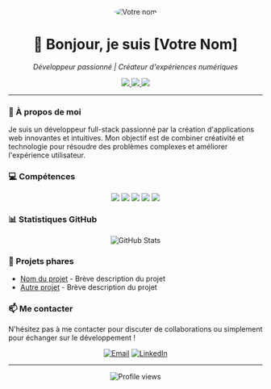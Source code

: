 <div align="center">
  <img src="/placeholder.svg?height=200&width=200" alt="Votre nom" style="border-radius:50%;">
  <h1>👋 Bonjour, je suis [Votre Nom]</h1>
  <p><em>Développeur passionné | Créateur d'expériences numériques</em></p>
</div>

<p align="center">
  <a href="https://votresite.com">
    <img src="https://img.shields.io/badge/Website-votresite.com-blue?style=flat-square&logo=google-chrome">
  </a>
  <a href="https://linkedin.com/in/votrenom">
    <img src="https://img.shields.io/badge/-LinkedIn-blue?style=flat-square&logo=Linkedin&logoColor=white">
  </a>
  <a href="https://twitter.com/votretwitter">
    <img src="https://img.shields.io/badge/-Twitter-1ca0f1?style=flat-square&labelColor=1ca0f1&logo=twitter&logoColor=white">
  </a>
</p>

---

### 🚀 À propos de moi

Je suis un développeur full-stack passionné par la création d'applications web innovantes et intuitives. Mon objectif est de combiner créativité et technologie pour résoudre des problèmes complexes et améliorer l'expérience utilisateur.

### 💻 Compétences

<p align="center">
  <img src="https://img.shields.io/badge/JavaScript-F7DF1E?style=for-the-badge&logo=javascript&logoColor=black">
  <img src="https://img.shields.io/badge/React-20232A?style=for-the-badge&logo=react&logoColor=61DAFB">
  <img src="https://img.shields.io/badge/Node.js-43853D?style=for-the-badge&logo=node.js&logoColor=white">
  <img src="https://img.shields.io/badge/Python-3776AB?style=for-the-badge&logo=python&logoColor=white">
  <img src="https://img.shields.io/badge/TypeScript-007ACC?style=for-the-badge&logo=typescript&logoColor=white">
</p>

### 📊 Statistiques GitHub

<div align="center">
  <img src="https://github-readme-stats.vercel.app/api?username=votreusername&show_icons=true&theme=radical" alt="GitHub Stats">
</div>

### 🌟 Projets phares

- [Nom du projet](lien_vers_le_projet) - Brève description du projet
- [Autre projet](lien_vers_le_projet) - Brève description du projet

### 📫 Me contacter

N'hésitez pas à me contacter pour discuter de collaborations ou simplement pour échanger sur le développement !

<div align="center">
  
  [![Email](https://img.shields.io/badge/Email-D14836?style=for-the-badge&logo=gmail&logoColor=white)](mailto:votre@email.com)
  [![LinkedIn](https://img.shields.io/badge/LinkedIn-0077B5?style=for-the-badge&logo=linkedin&logoColor=white)](https://linkedin.com/in/votrenom)
  
</div>

---

<div align="center">
  <img src="https://komarev.com/ghpvc/?username=votreusername&color=blueviolet" alt="Profile views">
</div>
